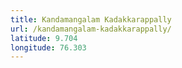 ```yaml
---
title: Kandamangalam Kadakkarappally
url: /kandamangalam-kadakkarappally/
latitude: 9.704
longitude: 76.303
---
```

